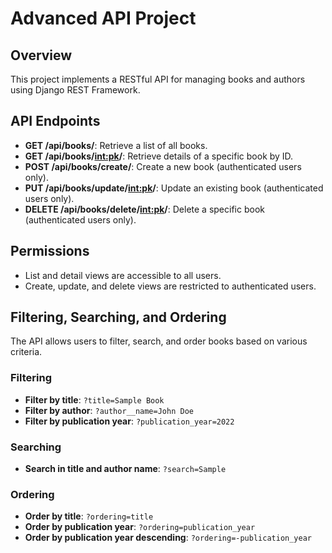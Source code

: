 # Advanced API Project

## Overview
This project implements a RESTful API for managing books and authors using Django REST Framework.

## API Endpoints
- **GET /api/books/**: Retrieve a list of all books.
- **GET /api/books/<int:pk>/**: Retrieve details of a specific book by ID.
- **POST /api/books/create/**: Create a new book (authenticated users only).
- **PUT /api/books/update/<int:pk>/**: Update an existing book (authenticated users only).
- **DELETE /api/books/delete/<int:pk>/**: Delete a specific book (authenticated users only).

## Permissions
- List and detail views are accessible to all users.
- Create, update, and delete views are restricted to authenticated users.

## Filtering, Searching, and Ordering

The API allows users to filter, search, and order books based on various criteria.

### Filtering
- **Filter by title**: `?title=Sample Book`
- **Filter by author**: `?author__name=John Doe`
- **Filter by publication year**: `?publication_year=2022`

### Searching
- **Search in title and author name**: `?search=Sample`

### Ordering
- **Order by title**: `?ordering=title`
- **Order by publication year**: `?ordering=publication_year`
- **Order by publication year descending**: `?ordering=-publication_year`